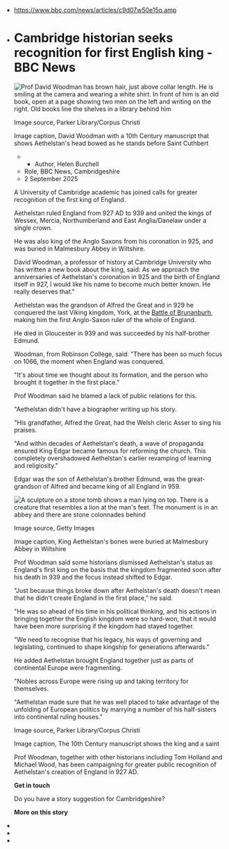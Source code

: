 - https://www.bbc.com/news/articles/c9d07w50e15o.amp
- # Cambridge historian seeks recognition for first English king - BBC News
  ![Prof David Woodman has brown hair, just above collar length. He is smiling at the camera and wearing a white shirt. In front of him is an old book, open at a page showing two men on the left and writing on the right. Old books line the shelves in a library behind him](https://ichef.bbci.co.uk/ace/ws/640/cpsprodpb/7c88/live/518e8600-8725-11f0-9ea1-07d888221746.jpg.webp)
  
  Image source, Parker Library/Corpus Christi
  
  Image caption, David Woodman with a 10th Century manuscript that shows Aethelstan's head bowed as he stands before Saint Cuthbert
  
  *   *   Author, Helen Burchell
    *   Role, BBC News, Cambridgeshire
  *   2 September 2025
    
  
  A University of Cambridge academic has joined calls for greater recognition of the first king of England.
  
  Aethelstan ruled England from 927 AD to 939 and united the kings of Wessex, Mercia, Northumberland and East Anglia/Danelaw under a single crown.
  
  He was also king of the Anglo Saxons from his coronation in 925, and was buried in Malmesbury Abbey in Wiltshire.
  
  David Woodman, a professor of history at Cambridge University who has written a new book about the king, said: As we approach the anniversaries of Aethelstan's coronation in 925 and the birth of England itself in 927, I would like his name to become much better known. He really deserves that."
  
  Aethelstan was the grandson of Alfred the Great and in 929 he conquered the last Viking kingdom, York, at the [Battle of Brunanburh](https://www.bbc.com/programmes/p011lw38), making him the first Anglo-Saxon ruler of the whole of England.
  
  He died in Gloucester in 939 and was succeeded by his half-brother Edmund.
  
  Woodman, from Robinson College, said: "There has been so much focus on 1066, the moment when England was conquered.
  
  "It's about time we thought about its formation, and the person who brought it together in the first place."
  
  Prof Woodman said he blamed a lack of public relations for this.
  
  "Aethelstan didn't have a biographer writing up his story.
  
  "His grandfather, Alfred the Great, had the Welsh cleric Asser to sing his praises.
  
  "And within decades of Aethelstan's death, a wave of propaganda ensured King Edgar became famous for reforming the church. This completely overshadowed Aethelstan's earlier revamping of learning and religiosity."
  
  Edgar was the son of Aethelstan's brother Edmund, was the great-grandson of Alfred and became king of all England in 959.
  
  ![A sculpture on a stone tomb shows a man lying on top. There is a creature that resembles a lion at the man's feet. The monument is in an abbey and there are stone colonnades behind](https://ichef.bbci.co.uk/ace/ws/640/cpsprodpb/ee8b/live/724029c0-8726-11f0-9cf6-cbf3e73ce2b9.jpg.webp)
  
  Image source, Getty Images
  
  Image caption, King Aethelstan's bones were buried at Malmesbury Abbey in Wiltshire
  
  Prof Woodman said some historians dismissed Aethelstan's status as England's first king on the basis that the kingdom fragmented soon after his death in 939 and the focus instead shifted to Edgar.
  
  "Just because things broke down after Aethelstan's death doesn't mean that he didn't create England in the first place," he said.
  
  "He was so ahead of his time in his political thinking, and his actions in bringing together the English kingdom were so hard-won, that it would have been more surprising if the kingdom had stayed together.
  
  "We need to recognise that his legacy, his ways of governing and legislating, continued to shape kingship for generations afterwards."
  
  He added Aethelstan brought England together just as parts of continental Europe were fragmenting.
  
  "Nobles across Europe were rising up and taking territory for themselves.
  
  "Aethelstan made sure that he was well placed to take advantage of the unfolding of European politics by marrying a number of his half-sisters into continental ruling houses."
  
  Image source, Parker Library/Corpus Christi
  
  Image caption, The 10th Century manuscript shows the king and a saint
  
  Prof Woodman, together with other historians including Tom Holland and Michael Wood, has been campaigning for greater public recognition of Aethelstan's creation of England in 927 AD.
  
  **Get in touch**
  
  Do you have a story suggestion for Cambridgeshire?
  
  **More on this story**
-
-
-